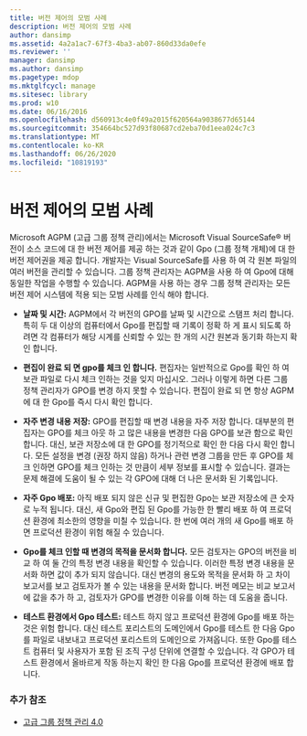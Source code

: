 ```yaml
---
title: 버전 제어의 모범 사례
description: 버전 제어의 모범 사례
author: dansimp
ms.assetid: 4a2a1ac7-67f3-4ba3-ab07-860d33da0efe
ms.reviewer: ''
manager: dansimp
ms.author: dansimp
ms.pagetype: mdop
ms.mktglfcycl: manage
ms.sitesec: library
ms.prod: w10
ms.date: 06/16/2016
ms.openlocfilehash: d560913c4e0f49a2015f620564a9038677d65144
ms.sourcegitcommit: 354664bc527d93f80687cd2eba70d1eea024c7c3
ms.translationtype: MT
ms.contentlocale: ko-KR
ms.lasthandoff: 06/26/2020
ms.locfileid: "10819193"
---
```

# 버전 제어의 모범 사례


Microsoft AGPM (고급 그룹 정책 관리)에서는 Microsoft Visual SourceSafe® 버전이 소스 코드에 대 한 버전 제어를 제공 하는 것과 같이 Gpo (그룹 정책 개체)에 대 한 버전 제어권을 제공 합니다. 개발자는 Visual SourceSafe를 사용 하 여 각 원본 파일의 여러 버전을 관리할 수 있습니다. 그룹 정책 관리자는 AGPM을 사용 하 여 Gpo에 대해 동일한 작업을 수행할 수 있습니다. AGPM을 사용 하는 경우 그룹 정책 관리자는 모든 버전 제어 시스템에 적용 되는 모범 사례를 인식 해야 합니다.

-   **날짜 및 시간:** AGPM에서 각 버전의 GPO를 날짜 및 시간으로 스탬프 처리 합니다. 특히 두 대 이상의 컴퓨터에서 Gpo를 편집할 때 기록이 정확 하 게 표시 되도록 하려면 각 컴퓨터가 해당 시계를 신뢰할 수 있는 한 개의 시간 원본과 동기화 하는지 확인 합니다.

-   **편집이 완료 되 면 gpo를 체크 인 합니다.** 편집자는 일반적으로 Gpo를 확인 하 여 보관 파일로 다시 체크 인하는 것을 잊지 마십시오. 그러나 이렇게 하면 다른 그룹 정책 관리자가 GPO를 변경 하지 못할 수 있습니다. 편집이 완료 되 면 항상 AGPM에 대 한 Gpo를 즉시 다시 확인 합니다.

-   **자주 변경 내용 저장:** GPO를 편집할 때 변경 내용을 자주 저장 합니다. 대부분의 편집자는 GPO를 체크 아웃 하 고 많은 내용을 변경한 다음 GPO를 보관 함으로 확인 합니다. 대신, 보관 저장소에 대 한 GPO를 정기적으로 확인 한 다음 다시 확인 합니다. 모든 설정을 변경 (권장 하지 않음) 하거나 관련 변경 그룹을 만든 후 GPO를 체크 인하면 GPO를 체크 인하는 것 만큼이 세부 정보를 표시할 수 있습니다. 결과는 문제 해결에 도움이 될 수 있는 각 GPO에 대해 더 나은 문서화 된 기록입니다.

-   **자주 Gpo 배포:** 아직 배포 되지 않은 신규 및 편집한 Gpo는 보관 저장소에 큰 숫자로 누적 됩니다. 대신, 새 Gpo와 편집 된 Gpo를 가능한 한 빨리 배포 하 여 프로덕션 환경에 최소한의 영향을 미칠 수 있습니다. 한 번에 여러 개의 새 Gpo를 배포 하면 프로덕션 환경이 위험 해질 수 있습니다.

-   **Gpo를 체크 인할 때 변경의 목적을 문서화 합니다.** 모든 검토자는 GPO의 버전을 비교 하 여 둘 간의 특정 변경 내용을 확인할 수 있습니다. 이러한 특정 변경 내용을 문서화 하면 값이 추가 되지 않습니다. 대신 변경의 용도와 목적을 문서화 하 고 차이 보고서를 보고 검토자가 볼 수 있는 내용을 문서화 합니다. 버전 메모는 비교 보고서에 값을 추가 하 고, 검토자가 GPO를 변경한 이유를 이해 하는 데 도움을 줍니다.

-   **테스트 환경에서 Gpo 테스트:** 테스트 하지 않고 프로덕션 환경에 Gpo를 배포 하는 것은 위험 합니다. 대신 테스트 포리스트의 도메인에서 Gpo를 테스트 한 다음 Gpo를 파일로 내보내고 프로덕션 포리스트의 도메인으로 가져옵니다. 또한 Gpo를 테스트 컴퓨터 및 사용자가 포함 된 조직 구성 단위에 연결할 수 있습니다. 각 GPO가 테스트 환경에서 올바르게 작동 하는지 확인 한 다음 Gpo를 프로덕션 환경에 배포 합니다.

### 추가 참조

-   [고급 그룹 정책 관리 4.0](advanced-group-policy-management-40.md)

 

 





